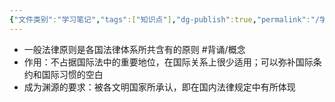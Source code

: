 ```yaml
---
{"文件类别":"学习笔记","tags":["知识点"],"dg-publish":true,"permalink":"/学习笔记studyup/知识点cheese/一般法律原则/","dgPassFrontmatter":true,"created":"2024-09-24T10:16:25.280+08:00","updated":"2024-09-24T10:31:10.542+08:00"}
---
```


- 一般法律原则是各国法律体系所共含有的原则 #背诵/概念 
- 作用：不占据国际法中的重要地位，在国际关系上很少适用；可以弥补国际条约和国际习惯的空白
- 成为渊源的要求：被各文明国家所承认，即在国内法律规定中有所体现


